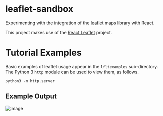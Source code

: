 # leaflet-sandbox
Experimenting with the integration of the [leaflet](https://leafletjs.com/) maps library with React.

This project makes use of the [React Leaflet](https://react-leaflet.js.org/) project.

# Tutorial Examples
Basic examples of leaflet usage appear in the `lfltexamples` sub-directory. The Python 3 `http` module can be used to view them, as follows.

```
python3 -m http.server
```

## Example Output

![image](https://user-images.githubusercontent.com/403435/134825213-fc42c12b-1099-48bb-899e-970897eecff8.png)

